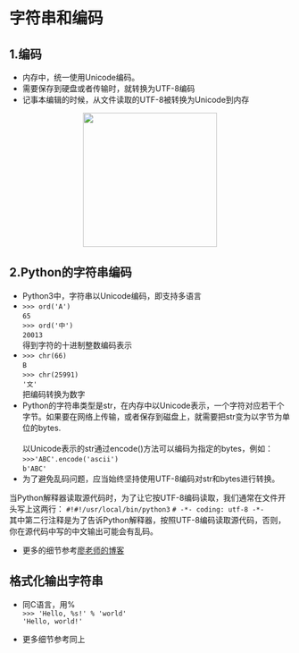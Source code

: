 # 字符串和编码
## 1.编码
* 内存中，统一使用Unicode编码。
* 需要保存到硬盘或者传输时，就转换为UTF-8编码
* 记事本编辑的时候，从文件读取的UTF-8被转换为Unicode到内存

<div align='center'>
<img src=http://www.liaoxuefeng.com/files/attachments/001387245992536e2ba28125cf04f5c8985dbc94a02245e000/0 width='240' />
</div>

## 2.Python的字符串编码
* Python3中，字符串以Unicode编码，即支持多语言
* `>>> ord('A')`  
  `65`  
  `>>> ord('中')`  
  `20013`  
 得到字符的十进制整数编码表示<br/>
* `>>> chr(66)`  
  `B`  
  `>>> chr(25991)`  
  `'文'`  
  把编码转换为数字<br/>
* Python的字符串类型是str，在内存中以Unicode表示，一个字符对应若干个字节。如果要在网络上传输，或者保存到磁盘上，就需要把str变为以字节为单位的bytes.<br/><br/>
以Unicode表示的str通过encode()方法可以编码为指定的bytes，例如：
`>>>'ABC'.encode('ascii')`  
`b'ABC'`   
* 为了避免乱码问题，应当始终坚持使用UTF-8编码对str和bytes进行转换。  

 当Python解释器读取源代码时，为了让它按UTF-8编码读取，我们通常在文件开头写上这两行：
`#!#!/usr/local/bin/python3`
`# -*- coding: utf-8 -*-`  
其中第二行注释是为了告诉Python解释器，按照UTF-8编码读取源代码，否则，你在源代码中写的中文输出可能会有乱码。  

* 更多的细节参考[廖老师的博客](http://www.liaoxuefeng.com/wiki/0014316089557264a6b348958f449949df42a6d3a2e542c000/001431664106267f12e9bef7ee14cf6a8776a479bdec9b9000#0) 

## 格式化输出字符串
* 同C语言，用%  
`>>> 'Hello, %s!' % 'world'`  
`'Hello, world!'`

* 更多细节参考同上


<br/>